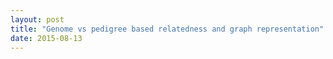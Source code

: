 ```yaml
---
layout: post
title: "Genome vs pedigree based relatedness and graph representation"
date: 2015-08-13
---
```

